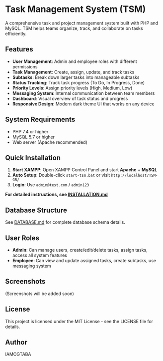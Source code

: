 # Task Management System (TSM)

A comprehensive task and project management system built with PHP and MySQL. TSM helps teams organize, track, and collaborate on tasks efficiently.

## Features

- **User Management**: Admin and employee roles with different permissions
- **Task Management**: Create, assign, update, and track tasks
- **Subtasks**: Break down larger tasks into manageable subtasks
- **Status Tracking**: Track task progress (To Do, In Progress, Done)
- **Priority Levels**: Assign priority levels (High, Medium, Low)
- **Messaging System**: Internal communication between team members
- **Dashboard**: Visual overview of task status and progress
- **Responsive Design**: Modern dark theme UI that works on any device

## System Requirements

- PHP 7.4 or higher
- MySQL 5.7 or higher
- Web server (Apache recommended)

## Quick Installation

1. **Start XAMPP**: Open XAMPP Control Panel and start **Apache** + **MySQL**
2. **Auto Setup**: Double-click `start-tsm.bat` or visit `http://localhost/TSM-GR/`
3. **Login**: Use `admin@test.com` / `admin123`

**For detailed instructions, see [INSTALLATION.md](INSTALLATION.md)**

## Database Structure

See [DATABASE.md](DATABASE.md) for complete database schema details.

## User Roles

- **Admin**: Can manage users, create/edit/delete tasks, assign tasks, access all system features
- **Employee**: Can view and update assigned tasks, create subtasks, use messaging system

## Screenshots

(Screenshots will be added soon)

## License

This project is licensed under the MIT License - see the LICENSE file for details.

## Author

IAMOGTABA 